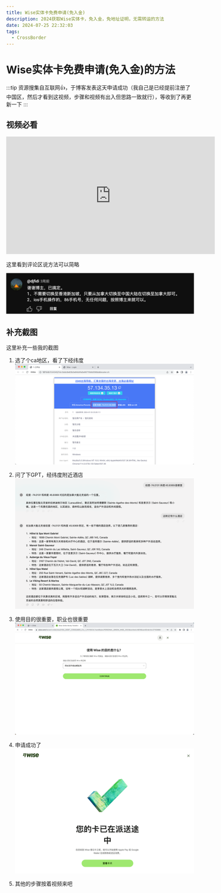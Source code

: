 ```yaml
---
title: Wise实体卡免费申请(免入金)
description: 2024获取Wise实体卡，免入金，免地址证明，无需转运的方法
date: 2024-07-25 22:32:03
tags:
  - CrossBorder
---
```


# Wise实体卡免费申请(免入金)的方法

:::tip
资源搜集自互联网👍，于博客发表这天申请成功（我自己是已经提前注册了中国区，然后才看到这视频，步骤和视频有出入但思路一致就行），等收到了再更新一下
:::


## 视频必看

<iframe width="560" height="315" src="https://www.youtube.com/embed/SloKmqShLtU?si=2soW5WJpTiM7gAq3" title="YouTube video player" frameborder="0" allow="accelerometer; autoplay; clipboard-write; encrypted-media; gyroscope; picture-in-picture; web-share" referrerpolicy="strict-origin-when-cross-origin" allowfullscreen></iframe>

这里看到评论区说方法可以简略

![img](./1721917923.jpg)

## 补充截图

这里补充一些我的截图

1. 选了个ca地区，看了下经纬度
![img](./1721917924.png)

2. 问了下GPT，经纬度附近酒店
![img](./1721917925.png)

3. 使用目的很重要，职业也很重要
![img](./1721917926.png)

4. 申请成功了
![img](./1721917927.png)

5. 其他的步骤按着视频来吧
